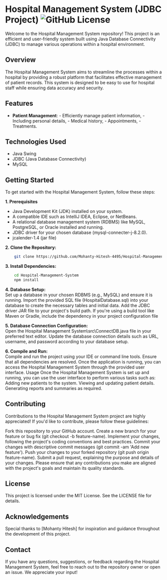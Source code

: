 # Hospital Management System (JDBC Project)  ![GitHub License](https://img.shields.io/github/license/syedsadiquh/Geocoding-app?https://github.com/Mohanty-Hitesh-4495/Hospital-Management-System/blob/master/LICENSE)


Welcome to the Hospital Management System repository! This project is an efficient and user-friendly system built using Java Database Connectivity (JDBC) to manage various operations within a hospital environment.

## Overview
The Hospital Management System aims to streamline the processes within a hospital by providing a robust platform that facilitates effective management of patient records. This system is designed to be easy to use for hospital staff while ensuring data accuracy and security.

## Features
- **Patient Management**: - Efficiently manage patient information,
                          - Including personal details,
                          - Medical history,
                          - Appointments,
                          - Treatments.

## Technologies Used
- Java Swing
- JDBC (Java Database Connectivity)
- MySQL

## Getting Started  
To get started with the Hospital Management System, follow these steps:

**1. Prerequisites** 
- Java Development Kit (JDK) installed on your system.
- A compatible IDE such as IntelliJ IDEA, Eclipse, or NetBeans.
- A relational database management system (RDBMS) like MySQL, PostgreSQL, or Oracle installed and running.
- JDBC driver for your chosen database (mysql-connecter-j-8.2.0).
- jcalender-1.4 (jar file)

**2. Clone the Repository:**  
```bash
    git clone https://github.com/Mohanty-Hitesh-4495/Hospital-Management-System.git
```
**3. Install Dependencies:**  
```bash
    cd Hospital-Management-System
    npm install
```
**4. Database Setup:**   
Set up a database in your chosen RDBMS (e.g., MySQL) and ensure it is running.
Import the provided SQL file (HospitalDatabase.sql) into your database to create the necessary tables and initial data.
Add the JDBC driver JAR file to your project's build path. If you're using a build tool like Maven or Gradle, include the dependency in your project configuration file

**5. Database Connection Configuration:**    
Open the Hospital Management System\src\ConnectDB.java file in your preferred text editor.
Update the database connection details such as URL, username, and password according to your database setup.

**6. Compile and Run:**  
Compile and run the project using your IDE or command line tools. Ensure that all dependencies are resolved.
Once the application is running, you can access the Hospital Management System through the provided user interface.
Usage
Once the Hospital Management System is set up and running, you can use the user interface to perform various tasks such as:
Adding new patients to the system.
Viewing and updating patient details.
Generating reports and summaries as required.

**Contributing**  
------------------
Contributions to the Hospital Management System project are highly appreciated! If you'd like to contribute, please follow these guidelines:

Fork this repository to your GitHub account.
Create a new branch for your feature or bug fix (git checkout -b feature-name).
Implement your changes, following the project's coding conventions and best practices.
Commit your changes with descriptive commit messages (git commit -am 'Add new feature').
Push your changes to your forked repository (git push origin feature-name).
Submit a pull request, explaining the purpose and details of your changes.
Please ensure that any contributions you make are aligned with the project's goals and maintain its quality standards.

**License**  
------------
This project is licensed under the MIT License. See the LICENSE file for details.

**Acknowledgements**
--------------------
Special thanks to [Mohanty Hitesh] for inspiration and guidance throughout the development of this project.

**Contact**
-----------
If you have any questions, suggestions, or feedback regarding the Hospital Management System, feel free to reach out to the repository owner or open an issue. We appreciate your input!

